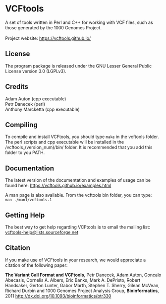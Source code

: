 # VCFtools
A set of tools written in Perl and C++ for working with VCF files, such as those generated by the 1000 Genomes Project.
<br><br>
Project website: https://vcftools.github.io/

License
-------
The program package is released under the GNU Lesser General Public License version 3.0 (LGPLv3).

Credits
-------
Adam Auton        (cpp executable)<br>
Petr Danecek      (perl)<br>
Anthony Marcketta (cpp executable)<br>

Compiling
---------
To compile and install VCFtools, you should type `make` in the vcftools folder. The perl scripts and cpp executable will be installed in the /vcftools_(version_num)/bin/ folder. It is recommended that you add this folder to you PATH.

Documentation
-------------
The latest version of the documentation and examples of usage can be 
found here: https://vcftools.github.io/examples.html

A man page is also available. From the vcftools bin folder, you can type: <br>
`man ./man1/vcftools.1`

Getting Help
------------
The best way to get help regarding VCFtools is to email the mailing list:<br>
vcftools-help@lists.sourceforge.net 

Citation
--------
If you make use of VCFtools in your research, we would appreciate a citation of the following paper:

<b>The Variant Call Format and VCFtools</b>, Petr Danecek, Adam Auton, Goncalo Abecasis, Cornelis A. Albers, Eric Banks, Mark A. DePristo, Robert Handsaker, Gerton Lunter, Gabor Marth, Stephen T. Sherry, Gilean McVean, Richard Durbin and 1000 Genomes Project Analysis Group, <b>Bioinformatics</b>, 2011 http://dx.doi.org/10.1093/bioinformatics/btr330
